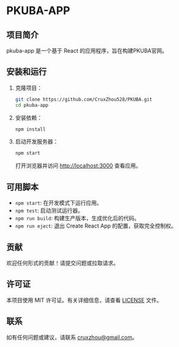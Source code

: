 # PKUBA-APP

## 项目简介
pkuba-app 是一个基于 React 的应用程序，旨在构建PKUBA官网。

## 安装和运行

1. 克隆项目：
   ```bash
   git clone https://github.com/CruxZhou528/PKUBA.git
   cd pkuba-app
   ```

2. 安装依赖：
   ```bash
   npm install
   ```

3. 启动开发服务器：
   ```bash
   npm start
   ```

   打开浏览器并访问 [http://localhost:3000](http://localhost:3000) 查看应用。

## 可用脚本

- `npm start`: 在开发模式下运行应用。
- `npm test`: 启动测试运行器。
- `npm run build`: 构建生产版本，生成优化后的代码。
- `npm run eject`: 退出 Create React App 的配置，获取完全控制权。

## 贡献
欢迎任何形式的贡献！请提交问题或拉取请求。

## 许可证
本项目使用 MIT 许可证。有关详细信息，请查看 [LICENSE](LICENSE) 文件。

## 联系
如有任何问题或建议，请联系 [cruxzhou@gmail.com](mailto:cruxzhou@gmail.com)。

